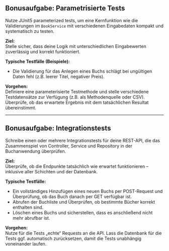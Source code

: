 ## Bonusaufgabe: Parametrisierte Tests

Nutze JUnit5 parameterized tests, um eine Kernfunktion wie die Validierungen im `BookService` mit verschiedenen Eingabedaten kompakt und systematisch zu testen.

**Ziel:**  
Stelle sicher, dass deine Logik mit unterschiedlichen Eingabewerten zuverlässig und korrekt funktioniert.

**Typische Testfälle (Beispiele):**
- Die Validierung für das Anlegen eines Buchs schlägt bei ungültigen Daten fehl (z.B. leerer Titel, negativer Preis).

**Vorgehen:**  
Definiere eine parameterisierte Testmethode und stelle verschiedene Testdatensätze zur Verfügung (z.B. als Methodenquelle oder CSV). Überprüfe, ob das erwartete Ergebnis mit dem tatsächlichen Resultat übereinstimmt.

---

## Bonusaufgabe: Integrationstests

Schreibe einen oder mehrere Integrationstests für deine REST-API, die das Zusammenspiel von Controller, Service und Repository in der Buchanwendung überprüfen.

**Ziel:**  
Überprüfe, ob die Endpunkte tatsächlich wie erwartet funktionieren – inklusive aller Schichten und der Datenbank.

**Typische Testfälle:**
- Ein vollständiges Hinzufügen eines neuen Buchs per POST-Request und Überprüfung, ob das Buch danach per GET verfügbar ist.
- Abrufen der Buchliste und Überprüfen, ob bestimmte Bücher korrekt enthalten sind.
- Löschen eines Buchs und sicherstellen, dass es anschließend nicht mehr abrufbar ist.

**Vorgehen:**  
Nutze für die Tests „echte“ Requests an die API. Lass die Datenbank für die Tests ggf. automatisch zurücksetzen, damit die Tests unabhängig voneinander laufen.

